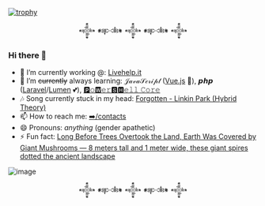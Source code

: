 [![trophy](https://github-profile-trophy.vercel.app/?username=aetonsi&theme=flat&margin-w=15&margin-h=15&no-bg=true&row=1)](https://github.com/ryo-ma/github-profile-trophy)


<p align="center">𒀱 𒀰 𒀱 𒀰 𒀱</p>


### Hi there 👋

- 🔭 I’m currently working @: [Livehelp.it](https://livehelp.it/)
- 🌱 I’m ~~currently~~ always learning: 𝒥𝒶𝓋𝒶𝒮𝒸𝓇𝒾𝓅𝓉 ([Vue.js](https://vuejs.org/) 💚), 𝙥𝙝𝙥 ([Laravel](https://laravel.com/)/[Lumen](https://lumen.laravel.com/) 💕), [🅿𝚘🆆𝚎𝚛🆂🅷𝚎𝚕𝚕 𝙲𝚘𝚛𝚎](https://github.com/PowerShell/PowerShell)
- 🎶 Song currently stuck in my head: [Forgotten - Linkin Park (Hybrid Theory)](https://www.youtube.com/watch?v=HNCgBuI2eJc)
- 📫 How to reach me: [➡️/contacts](https://aetonsi.net/contacts/)
- 😄 Pronouns: _anything_ (gender apathetic)
- ⚡ Fun fact: [Long Before Trees Overtook the Land, Earth Was Covered by Giant Mushrooms — 8 meters tall and 1 meter wide, these giant spires dotted the ancient landscape](https://www.youtube.com/watch?v=-G64DagHuOg)

![image](https://user-images.githubusercontent.com/18366087/190515164-5cd68850-cce0-47f6-849f-0e83f8191cf9.png)


<!--
**aetonsi/aetonsi** is a ✨ _special_ ✨ repository because its `README.md` (this file) appears on your GitHub profile.

Here are some ideas to get you started:

- 🔭 I’m currently working on ...
- 🌱 I’m currently learning ...
- 👯 I’m looking to collaborate on ...
- 🤔 I’m looking for help with ...
- 💬 Ask me about ...
- 📫 How to reach me: ...
- 😄 Pronouns: ...
- ⚡ Fun fact: ...
-->



<p align="center">𒀱 𒀰 𒀱 𒀰 𒀱</p>
